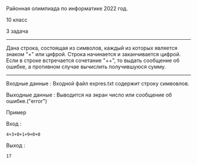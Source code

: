 Районная олимпиада по информатике 2022 год.

10 класс

3 задача

_______________________________________________________________________________________________________________________________

Дана строка, состоящая из символов, каждый из которых является знаком "+" или цифрой. Строка начинается и заканчивается цифрой. Если в строке встречается сочетание "++", то
выдать сообщение об ошибке, а противном случае вычислить получившуюся сумму.

______________________________________________________________________________________________________________________________

Входные данные :  Входной файл expres.txt содержит строку симвовлов.

Выходные данные : Выводится на экран число или сообщение об ошибке.("error")

Пример 

Вход : 
  
    4+3+0+1+9+0+0
    
Выход : 
 
    17
